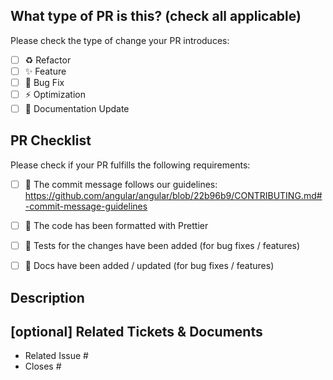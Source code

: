 <!--
For Work In Progress Pull Requests, please use the Draft PR feature,
see https://github.blog/2019-02-14-introducing-draft-pull-requests/ for further details.

For a timely review/response, please avoid force-pushing additional
commits if your PR already received reviews or comments.

Before submitting a Pull Request, please ensure you've done the following:
- 👷‍♀️ Create small PRs. In most cases this will be possible.
- ✅ Provide tests for your changes.
- 📝 Use descriptive commit messages.
- 📗 Update any related documentation and include any relevant screenshots.

NOTE: Pull Requests from forked repositories will need to be reviewed by
a Team member before any CI builds will run. Once your PR is approved
with a `/ci` reply to the PR, it will be allowed to run subsequent builds without
manual approval.
-->

## What type of PR is this? (check all applicable)
Please check the type of change your PR introduces:

- [ ] ♻️ Refactor
- [ ] ✨ Feature
- [ ] 🐛 Bug Fix
- [ ] ⚡️ Optimization
- [ ] 📝 Documentation Update

## PR Checklist
Please check if your PR fulfills the following requirements:

- [ ] 🚨 The commit message follows our guidelines: https://github.com/angular/angular/blob/22b96b9/CONTRIBUTING.md#-commit-message-guidelines
- [ ] 📐 The code has been formatted with Prettier
- [ ] 🧪 Tests for the changes have been added (for bug fixes / features)
- [ ] 📝 Docs have been added / updated (for bug fixes / features)


## Description

<!--
Please describe the current behavior that you are modifying, or link to a relevant issue.
-->

## [optional] Related Tickets & Documents

<!--
For pull requests that relate or close an issue, please include them
below. We like to follow [Github's guidance on linking issues to pull requests](https://docs.github.com/en/issues/tracking-your-work-with-issues/linking-a-pull-request-to-an-issue).

For example having the text: "closes #1234" would connect the current pull
request to issue 1234.  And when we merge the pull request, Github will
automatically close the issue.
-->

- Related Issue #
- Closes #
